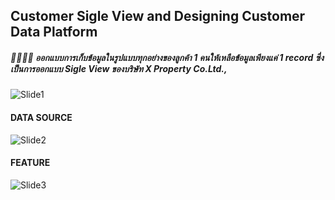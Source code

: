 ## Customer Sigle View and Designing Customer Data Platform
##### :family_woman_woman_girl_girl:	 ออกแบบการเก็บข้อมูลในรูปแบบทุกอย่างของลูกค้า 1 คนให้เหลือข้อมูลเพียงแค่ 1 record ซึ่งเป็นการออกแบบ Sigle View ของบริษัท X Property Co.Ltd.,

![Slide1](https://github.com/puwadonsri/MADT-8101-Customer-Analytics/assets/114323892/1eebceb0-b3cb-4acf-a67d-47382823cb29)

#### DATA SOURCE
![Slide2](https://github.com/puwadonsri/MADT-8101-Customer-Analytics/assets/114323892/d9f8ec99-3bb2-400e-bb0d-fed61babe25b)

#### FEATURE
![Slide3](https://github.com/puwadonsri/MADT-8101-Customer-Analytics/assets/114323892/47fd75da-d039-4867-8a67-cddf3c64eab1)


